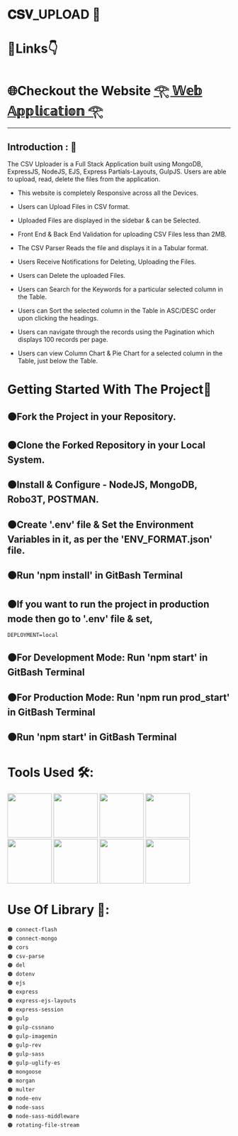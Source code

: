 #  𝐂𝐒𝐕_UPLOAD 🦁
# 🔗Links👇
# 🌐Checkout the Website [𓂀 𝕎𝕖𝕓 𝔸𝕡𝕡𝕝𝕚𝕔𝕒𝕥𝕚𝕠𝕟 𓂀](https://csv-upload-n0vv.onrender.com)
---
## Introduction : 🫵
The CSV Uploader is a Full Stack Application built using MongoDB, ExpressJS, NodeJS, EJS, Express Partials-Layouts, GulpJS. 
Users are able to upload, read, delete the files from the application.

- This website is completely Responsive across all the Devices.

- Users can Upload Files in CSV format.

- Uploaded Files are displayed in the sidebar & can be Selected.

- Front End & Back End Validation for uploading CSV Files less than 2MB.

- The CSV Parser Reads the file and displays it in a Tabular format.

- Users Receive Notifications for Deleting, Uploading the Files.

- Users can Delete the uploaded Files.

- Users can Search for the Keywords for a particular selected column in the Table.

- Users can Sort the selected column in the Table in ASC/DESC order upon clicking the headings.

- Users can navigate through the records using the Pagination which displays 100 records per page.

- Users can view Column Chart & Pie Chart for a selected column in the Table, just below the Table.


    
# Getting Started With The Project🏃
  🟠Fork the Project in your Repository.
  ---
  🟠Clone the Forked Repository in your Local System.
  ---
  🟠Install & Configure - NodeJS, MongoDB, Robo3T, POSTMAN.
  ---
  🟠Create '.env' file & Set the Environment Variables in it, as per the 'ENV_FORMAT.json' file.
  ---
  🟠Run 'npm install' in GitBash Terminal
  ---
  🟠If you want to run the project in production mode then go to '.env' file & set,
  ---
    DEPLOYMENT=local
    
  🟠For Development Mode:
    Run 'npm start' in GitBash Terminal
  ---
  🟠For Production Mode:
    Run 'npm run prod_start' in GitBash Terminal
  ---
  🟠Run 'npm start' in GitBash Terminal
  ---
  # Tools Used 🛠️:
  <img width="100" height="100" src="https://encrypted-tbn0.gstatic.com/images?q=tbn:ANd9GcTRL37a98t6tH4jqXJ55nh1N_LGiT0F90ucnWMdXr0Xbw&s">
  <img width="100" height="100" src="https://dkl2gez3gijkp.cloudfront.net/lib/uploads/2012/12/css-3-help1.jpg">  
  <img width="100" height="100"src="https://images.ctfassets.net/aq13lwl6616q/7cS8gBoWulxkWNWEm0FspJ/c7eb42dd82e27279307f8b9fc9b136fa/nodejs_cover_photo_smaller_size.png">
  <img width="100" height="100" src="https://encrypted-tbn0.gstatic.com/images?q=tbn:ANd9GcTL1XBtHfkQB8jl_hZtMwVdse-OJ-HkXmMQlcrrsT4&s">
  <img width="100" height="100" src="https://static.vecteezy.com/system/resources/previews/012/697/297/original/3d-bootstrap-programming-framework-logo-free-png.png">
  <img width="100" height="100" src="https://res.cloudinary.com/practicaldev/image/fetch/s--YbV36HLj--/c_imagga_scale,f_auto,fl_progressive,h_420,q_auto,w_1000/https://dev-to-uploads.s3.amazonaws.com/i/hpg6if7btrwilqkidqbe.png">
  <img width="100" height="100" src="https://newrelic.com/sites/default/files/styles/og_image/public/2021-10/mongo_logo.jpg?h=2a479378&itok=_jsp1xWA">
  <img width="100" height="100" src="https://encrypted-tbn0.gstatic.com/images?q=tbn:ANd9GcTLy-1SN4fo9U4Sn7S4aI_PyQr5x9sODPQ6V2-YHT4&s">
  
 # Use Of Library 📙:
 
    🟠 connect-flash
    🟠 connect-mongo   
    🟠 cors
    🟠 csv-parse
    🟠 del
    🟠 dotenv
    🟠 ejs
    🟠 express
    🟠 express-ejs-layouts
    🟠 express-session
    🟠 gulp
    🟠 gulp-cssnano
    🟠 gulp-imagemin
    🟠 gulp-rev
    🟠 gulp-sass
    🟠 gulp-uglify-es
    🟠 mongoose
    🟠 morgan
    🟠 multer
    🟠 node-env
    🟠 node-sass
    🟠 node-sass-middleware
    🟠 rotating-file-stream
